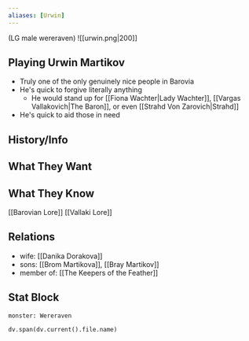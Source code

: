 ```yaml
---
aliases: [Urwin]
---
```

(LG male wereraven)
![[urwin.png|200]]

## Playing Urwin Martikov
- Truly one of the only genuinely nice people in Barovia
- He's quick to forgive literally anything
	- He would stand up for [[Fiona Wachter|Lady Wachter]], [[Vargas Vallakovich|The Baron]], or even [[Strahd Von Zarovich|Strahd]]
- He's quick to aid those in need

## History/Info

## What They Want

## What They Know
[[Barovian Lore]]
[[Vallaki Lore]]

## Relations
- wife: [[Danika Dorakova]]
- sons: [[Brom Martikova]], [[Bray Martikov]]
- member of: [[The Keepers of the Feather]]

## Stat Block
```statblock
monster: Wereraven
```

```dataviewjs
dv.span(dv.current().file.name)
```
